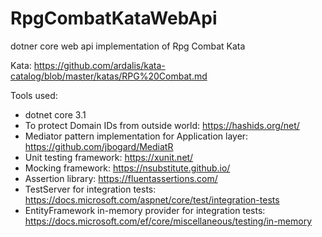 # RpgCombatKataWebApi
dotner core web api implementation of Rpg Combat Kata

Kata: https://github.com/ardalis/kata-catalog/blob/master/katas/RPG%20Combat.md

Tools used:
* dotnet core 3.1
* To protect Domain IDs from outside world: https://hashids.org/net/
* Mediator pattern implementation for Application layer: https://github.com/jbogard/MediatR
* Unit testing framework: https://xunit.net/
* Mocking framework: https://nsubstitute.github.io/
* Assertion library: https://fluentassertions.com/
* TestServer for integration tests: https://docs.microsoft.com/aspnet/core/test/integration-tests
* EntityFramework in-memory provider for integration tests: https://docs.microsoft.com/ef/core/miscellaneous/testing/in-memory

